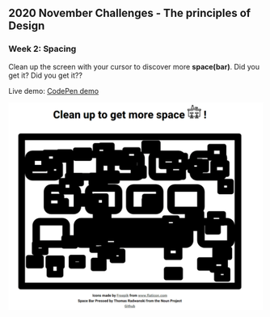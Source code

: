 ## 2020 November Challenges - The principles of Design
### Week 2: Spacing

Clean up the screen with your cursor to discover more **space(bar)**. Did you get it? Did you get it?? 


Live demo: [CodePen demo](https://codepen.io/panvicka/pen/pobqvyL)


 ![git with sheep factory function](screen_gif.gif)
